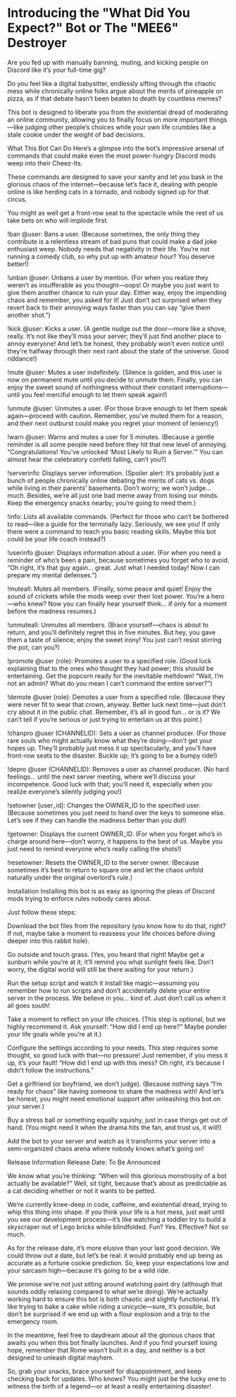 # Introducing the "What Did You Expect?" Bot or The "MEE6" Destroyer
Are you fed up with manually banning, muting, and kicking people on Discord like it’s your full-time gig?

Do you feel like a digital babysitter, endlessly sifting through the chaotic mess while chronically online folks argue about the merits of pineapple on pizza, as if that debate hasn’t been beaten to death by countless memes?

This bot is designed to liberate you from the existential dread of moderating an online community, allowing you to finally focus on more important things—like judging other people’s choices while your own life crumbles like a stale cookie under the weight of bad decisions.

What This Bot Can Do
Here’s a glimpse into the bot’s impressive arsenal of commands that could make even the most power-hungry Discord mods weep into their Cheez-Its.

These commands are designed to save your sanity and let you bask in the glorious chaos of the internet—because let’s face it, dealing with people online is like herding cats in a tornado, and nobody signed up for that circus.

You might as well get a front-row seat to the spectacle while the rest of us take bets on who will implode first.

!ban @user: Bans a user.
(Because sometimes, the only thing they contribute is a relentless stream of bad puns that could make a dad joke enthusiast weep. Nobody needs that negativity in their life. You’re not running a comedy club, so why put up with amateur hour? You deserve better!)

!unban @user: Unbans a user by mention.
(For when you realize they weren’t as insufferable as you thought—oops! Or maybe you just want to give them another chance to ruin your day. Either way, enjoy the impending chaos and remember, you asked for it! Just don’t act surprised when they revert back to their annoying ways faster than you can say “give them another shot.”)

!kick @user: Kicks a user.
(A gentle nudge out the door—more like a shove, really. It’s not like they’ll miss your server; they’ll just find another place to annoy everyone! And let’s be honest, they probably won’t even notice until they’re halfway through their next rant about the state of the universe. Good riddance!)

!mute @user: Mutes a user indefinitely.
(Silence is golden, and this user is now on permanent mute until you decide to unmute them. Finally, you can enjoy the sweet sound of nothingness without their constant interruptions—until you feel merciful enough to let them speak again!)

!unmute @user: Unmutes a user.
(For those brave enough to let them speak again—proceed with caution. Remember, you’ve muted them for a reason, and their next outburst could make you regret your moment of leniency!)

!warn @user: Warns and mutes a user for 5 minutes.
(Because a gentle reminder is all some people need before they hit that new level of annoying. “Congratulations! You’ve unlocked ‘Most Likely to Ruin a Server.’” You can almost hear the celebratory confetti falling, can’t you?)

!serverinfo: Displays server information.
(Spoiler alert: It’s probably just a bunch of people chronically online debating the merits of cats vs. dogs while living in their parents’ basements. Don’t worry; we won’t judge… much. Besides, we’re all just one bad meme away from losing our minds. Keep the emergency snacks nearby; you’re going to need them.)

!info: Lists all available commands.
(Perfect for those who can’t be bothered to read—like a guide for the terminally lazy. Seriously, we see you! If only there were a command to teach you basic reading skills. Maybe this bot could be your life coach instead?)

!userinfo @user: Displays information about a user.
(For when you need a reminder of who’s been a pain, because sometimes you forget who to avoid. “Oh right, it’s that guy again… great. Just what I needed today! Now I can prepare my mental defenses.”)

!muteall: Mutes all members.
(Finally, some peace and quiet! Enjoy the sound of crickets while the mods weep over their lost power. You’re a hero—who knew? Now you can finally hear yourself think… if only for a moment before the madness resumes.)

!unmuteall: Unmutes all members.
(Brace yourself—chaos is about to return, and you’ll definitely regret this in five minutes. But hey, you gave them a taste of silence; enjoy the sweet irony! You just can’t resist stirring the pot, can you?)

!promote @user (role): Promotes a user to a specified role.
(Good luck explaining that to the ones who thought they had power; this should be entertaining. Get the popcorn ready for the inevitable meltdown! “Wait, I’m not an admin? What do you mean I can’t command the entire server?”)

!demote @user (role): Demotes a user from a specified role.
(Because they were never fit to wear that crown, anyway. Better luck next time—just don’t cry about it in the public chat. Remember, it’s all in good fun… or is it? We can’t tell if you’re serious or just trying to entertain us at this point.)

!chanpro @user (CHANNELID): Sets a user as channel producer.
(For those rare souls who might actually know what they’re doing—don’t get your hopes up. They’ll probably just mess it up spectacularly, and you’ll have front-row seats to the disaster. Buckle up; it’s going to be a bumpy ride!)

!depro @user (CHANNELID): Removes a user as channel producer.
(No hard feelings… until the next server meeting, where we’ll discuss your incompetence. Good luck with that; you’ll need it, especially when you realize everyone’s silently judging you!)

!setowner [user_id]: Changes the OWNER_ID to the specified user.
(Because sometimes you just need to hand over the keys to someone else. Let’s see if they can handle the madness better than you did!)

!getowner: Displays the current OWNER_ID.
(For when you forget who’s in charge around here—don’t worry, it happens to the best of us. Maybe you just need to remind everyone who’s really calling the shots!)

!resetowner: Resets the OWNER_ID to the server owner.
(Because sometimes it’s best to return to square one and let the chaos unfold naturally under the original overlord’s rule.)

Installation
Installing this bot is as easy as ignoring the pleas of Discord mods trying to enforce rules nobody cares about.

Just follow these steps:

Download the bot files from the repository (you know how to do that, right? If not, maybe take a moment to reassess your life choices before diving deeper into this rabbit hole).

Go outside and touch grass.
(Yes, you heard that right! Maybe get a sunburn while you’re at it; it’ll remind you what sunlight feels like. Don’t worry, the digital world will still be there waiting for your return.)

Run the setup script and watch it install like magic—assuming you remember how to run scripts and don’t accidentally delete your entire server in the process.
We believe in you… kind of. Just don’t call us when it all goes south!

Take a moment to reflect on your life choices.
(This step is optional, but we highly recommend it. Ask yourself: “How did I end up here?” Maybe ponder your life goals while you’re at it.)

Configure the settings according to your needs.
This step requires some thought, so good luck with that—no pressure! Just remember, if you mess it up, it’s your fault!
“How did I end up with this mess? Oh right, it’s because I didn’t follow the instructions.”

Get a girlfriend (or boyfriend, we don’t judge).
(Because nothing says “I’m ready for chaos” like having someone to share the madness with! And let’s be honest, you might need emotional support after unleashing this bot on your server.)

Buy a stress ball or something equally squishy, just in case things get out of hand.
(You might need it when the drama hits the fan, and trust us, it will!)

Add the bot to your server and watch as it transforms your server into a semi-organized chaos arena where nobody knows what’s going on!

Release Information
Release Date: To Be Announced

We know what you’re thinking: “When will this glorious monstrosity of a bot actually be available?” Well, sit tight, because that’s about as predictable as a cat deciding whether or not it wants to be petted.

We’re currently knee-deep in code, caffeine, and existential dread, trying to whip this thing into shape. If you think your life is a hot mess, just wait until you see our development process—it’s like watching a toddler try to build a skyscraper out of Lego bricks while blindfolded. Fun? Yes. Effective? Not so much.

As for the release date, it’s more elusive than your last good decision. We could throw out a date, but let’s be real: it would probably end up being as accurate as a fortune cookie prediction. So, keep your expectations low and your sarcasm high—because it’s going to be a wild ride.

We promise we’re not just sitting around watching paint dry (although that sounds oddly relaxing compared to what we’re doing). We’re actually working hard to ensure this bot is both chaotic and slightly functional. It’s like trying to bake a cake while riding a unicycle—sure, it’s possible, but don’t be surprised if we end up with a flour explosion and a trip to the emergency room.

In the meantime, feel free to daydream about all the glorious chaos that awaits you when this bot finally launches. And if you find yourself losing hope, remember that Rome wasn’t built in a day, and neither is a bot designed to unleash digital mayhem.

So, grab your snacks, brace yourself for disappointment, and keep checking back for updates. Who knows? You might just be the lucky one to witness the birth of a legend—or at least a really entertaining disaster!
